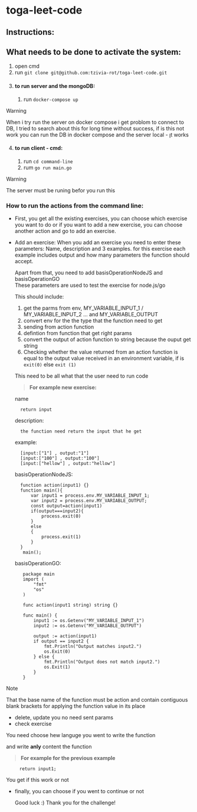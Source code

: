 ﻿# toga-leet-code
## Instructions:
## What needs to be done to activate the system:
1. open cmd
2. run  ``` git clone git@github.com:tzivia-rot/toga-leet-code.git ```
3. #### to run server and the mongoDB:
     1. run ```docker-compose up```
> [!WARNING]
>  When i try run the server on docker compose i get problom to connect to DB,
> I tried to search about this for long time without success,
> if is this not work you can run the DB in docker compose and the server local - ןt works
4. #### to run client - cmd:
   1. run ```cd command-line```
   2. rum ```go run main.go```
> [!WARNING]
> The server must be runing befor you run this
### How to run the actions from the command line:
- First, you get all the existing exercises, you can choose which exercise you want to do
  or if you want to add a new exercise, you can choose another action and go to add an exercise.
 - Add an exercise: When you add an exercise you need to enter these parameters:
     Name, description and 3 examples. for this exercise each example includes output and how many parameters the function should accept.

     Apart from that, you need to add basisOperationNodeJS and basisOperationGO      
     These parameters are used to test the exercise for node.js/go

     This should include:
    
     1. get the parms from env, MY_VARIABLE_INPUT_1 / MY_VARIABLE_INPUT_2 ... and MY_VARIABLE_OUTPUT
     2. convert env for the the type that the function need to get
     3. sending from action function
     4. defintion from function that get right params
     5. convert the output of action function to string because the ouput get string
     6. Checking whether the value returned from an action function is equal to the output value received in an environment variable, if is ```exit(0)``` else ```exit (1)```
    
     This need to be all what that the user need to run code

    >**For example new exercise:**
    >
    name
    
         return input
    
    description:
    
         the function need return the input that he get
    
    example:
    
         [input:["1"] , output:"1"]
         [input:["100"] , output:"100"]
         [input:["hellow"] , output:"hellow"]
    
   basisOperationNodeJS:
    
         function action(input1) {}
         function main(){
             var input1 = process.env.MY_VARIABLE_INPUT_1;
             var input2 = process.env.MY_VARIABLE_OUTPUT; 
             const output=action(input1)
             if(output===input2){
                 process.exit(0)
             }
             else
             {
                 process.exit(1)
             }
         }
          main();


   basisOperationGO:
    
          package main
          import (
              "fmt"
              "os"
          )
          
          func action(input1 string) string {}
          
          func main() {
              input1 := os.Getenv("MY_VARIABLE_INPUT_1")
              input2 := os.Getenv("MY_VARIABLE_OUTPUT")
          
              output := action(input1)
              if output == input2 {
                  fmt.Println("Output matches input2.")
                  os.Exit(0)
              } else {
                  fmt.Println("Output does not match input2.")
                  os.Exit(1)
              }
          }

          
  > [!NOTE]
  > That the base name of the function must be action and contain contiguous blank brackets for applying the function value in its place
   
 - delete, update
       you no need sent params
 - check exercise
    
  You need choose hew languge you went to write the function

  and write **anly** content the function

>**For example for the previous example**

         return input1;

You get if this work or not
- finally, you can choose if you went to continue or not

  Good luck :)
  Thank you for the challenge!
    
